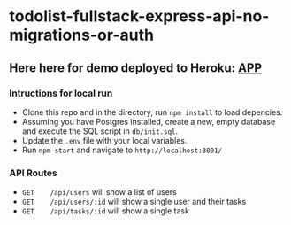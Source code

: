 # todolist-fullstack-express-api-no-migrations-or-auth

## Here here for demo deployed to Heroku: [APP](https://anns-to-do-app.herokuapp.com/)

### Intructions for local run
* Clone this repo and in the directory, run `npm install` to load depencies.
* Assuming you have Postgres installed, create a new, empty database and execute the SQL script in `db/init.sql`.
* Update the `.env` file with your local variables.
* Run `npm start` and navigate to `http://localhost:3001/`

### API Routes
* `GET    /api/users` will show a list of users
* `GET    /api/users/:id` will show a single user and their tasks
* `GET    /api/tasks/:id` will show a single task
